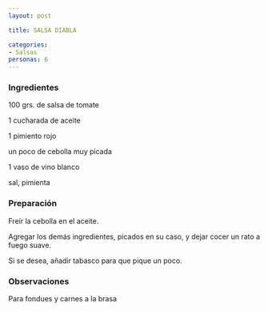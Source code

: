 ```yaml
---
layout: post

title: SALSA DIABLA

categories:
- Salsas
personas: 6 
---
```


<h3>Ingredientes</h3>
100 grs. de salsa de tomate

1 cucharada de aceite

1 pimiento rojo

un poco de cebolla muy picada

1 vaso de vino blanco

sal, pimienta

<h3>Preparación</h3>
Freír la cebolla en el aceite.

Agregar los demás ingredientes, picados en su caso, y dejar cocer un rato a fuego suave.

Si se desea, añadir tabasco para que pique un poco.

<h3>Observaciones</h3>
Para fondues y carnes a la brasa

